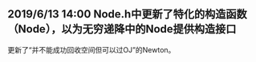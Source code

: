 2019/6/13 14:00
Node.h中更新了特化的构造函数（Node<Tensor>），以为无穷递降中的Node提供构造接口
  ----
更新了“并不能成功回收空间但可以过OJ”的Newton。
